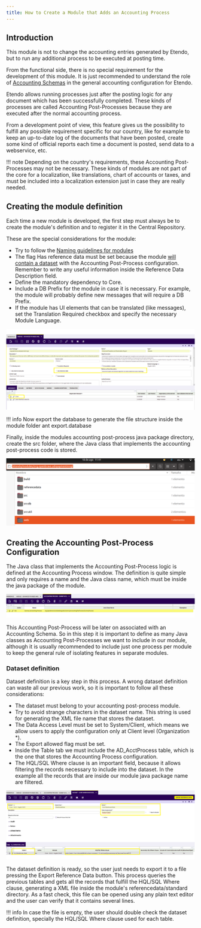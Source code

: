 ```yaml
---
title: How to Create a Module that Adds an Accounting Process
---
```

## Introduction

This module is not to change the accounting entries generated by Etendo, but to run any additional process to be executed at posting time.
 
From the functional side, there is no special requirement for the development of this module. It is just recommended to understand the role of  [Accounting Schemas](/user-guide/etendo-classic/basic-features/financial-management/accounting/setup/#glconfig) in the general accounting configuration for Etendo.

Etendo allows running processes just after the posting logic for any document which has been successfully completed. These kinds of processes are called Accounting Post-Processes because they are executed after the normal accounting process.

From a development point of view, this feature gives us the possibility to fulfill any possible requirement specific for our country, like for example to keep an up-to-date log of the documents that have been posted, create some kind of official reports each time a document is posted, send data to a webservice, etc.
 
!!! note
    Depending on the country's requirements, these Accounting Post-Processes may not be necessary. These kinds of modules are not part of the core for a localization, like translations, chart of accounts or taxes, and must be included into a localization extension just in case they are really needed.

##  Creating the module definition

Each time a new module is developed, the first step must always be to create the module's definition and to register it in the Central Repository.

These are the special considerations for the module:

- Try to follow the [Naming guidelines for modules](/developer-guide/etendo-classic/concepts/naming-guidelines-for-modules)
- The flag Has reference data must be set because the module [will contain a dataset](#dataset-definition) with the Accounting Post-Process configuration. Remember to write any useful information inside the Reference Data Description field.
- Define the mandatory dependency to Core.
- Include a DB Prefix for the module in case it is necessary. For example, the module will probably define new messages that will require a DB Prefix.
- If the module has UI elements that can be translated (like messages), set the Translation Required checkbox and specify the necessary Module Language.

![](/assets/drive/1GUwtOTGd6LoJPGLquBJJrSTsh4jVXiD6.png)

!!! info
    Now export the database to generate the file structure inside the module folder     ant export.database

 
Finally, inside the modules accounting post-process java package directory, create the src folder, where the Java class that implements the accounting post-process code is stored.

  ![](/assets/drive/18i01Ilr0UNLViWoeUAbrJy_qcRhE6koC.png)

## Creating the Accounting Post-Process Configuration
  
The Java class that implements the Accounting Post-Process logic is defined at the Accounting Process window. The definition is quite simple and only requires a name and the Java class name, which must be inside the java package of the module.

![](/assets/drive/1gzkW_cziu4nYBGnOqLo3LFoHNupaFH0N.png)

This Accounting Post-Process will be later on associated with an Accounting Schema. So in this step it is important to define as many Java classes as Accounting Post-Processes we want to include in our module, although it is usually recommended to include just one process per module to keep the general rule of isolating features in separate modules.
 
### Dataset definition
  
Dataset definition is a key step in this process. A wrong dataset definition can waste all our previous work, so it is important to follow all these considerations:

- The dataset must belong to your accounting post-process module.
- Try to avoid strange characters in the dataset name. This string is used for generating the XML file name that stores the dataset.
- The Data Access Level must be set to System/Client, which means we allow users to apply the configuration only at Client level (Organization *).
- The Export allowed flag must be set.
- Inside the Table tab we must include the AD_AcctProcess table, which is the one that stores the Accounting Process configuration.
- The HQL/SQL Where clause is an important field, because it allows filtering the records necessary  to include into the dataset. In the example all the records that are inside our module java package name are filtered.

![](/assets/drive/1J7nXqk7o0-CB9aE7fPpvs23PoB8HJD4J.png)

The dataset definition is ready, so the user just needs to export it to a file pressing the Export Reference Data button. This process queries the previous tables and gets all the records that fulfill the HQL/SQL Where clause, generating a XML file inside the module's referencedata/standard directory. As a fast check, this file can be opened using any plain text editor and the user can verify that it contains several lines.
  
!!! info
    In case the file is empty, the user should double check the dataset definition, specially the HQL/SQL Where clause used for each table. 